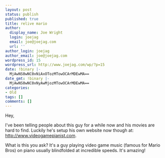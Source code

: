 ```yaml
---
layout: post
status: publish
published: true
title: relive mario
author:
  display_name: Joe Wright
  login: joejag
  email: joe@joejag.com
  url: ''
author_login: joejag
author_email: joe@joejag.com
wordpress_id: 15
wordpress_url: http://www.joejag.com/wp/?p=15
date: !binary |-
  MjAwNS0wNC0xNiAxOTozMTowOCArMDEwMA==
date_gmt: !binary |-
  MjAwNS0wNC0xNyAwMjozMTowOCArMDEwMA==
categories:
- Old
tags: []
comments: []
---
```

<p>Hey,</p>
<p>I've been telling people about this guy for a while now and his movies are hard to find.  Luckily he's setup his own website now though at: <a href="http://www.videogamepianist.com/index_files/video.htm">http://www.videogamepianist.com</a>.</p>
<p>What is this you ask?  It's a guy playing video game music (famous for Mario Bros) on piano usually blindfolded at incredible speeds.  It's amazing!</p>
